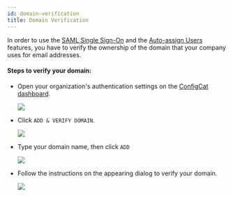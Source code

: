 ```yaml
---
id: domain-verification
title: Domain Verification
---
```


In order to use the [SAML Single Sign-On](./saml/saml-overview) and the [Auto-assign Users](./auto-assign-users) features, you have to verify the ownership of the domain that your company uses for email addresses.

#### Steps to verify your domain:

- Open your organization's authentication settings on the <a href="https://app.configcat.com/organization/authentication" target="_blank">ConfigCat dashboard</a>.

  <img class="saml-tutorial-img" src="/static/assets/saml/dashboard/authentication.png" />

- Click `ADD & VERIFY DOMAIN`.

  <img class="saml-tutorial-img" src="/static/assets/saml/dashboard/add_domain.png" />

- Type your domain name, then click `ADD`

  <img class="saml-tutorial-img" src="/static/assets/saml/dashboard/domain_name.png" />

- Follow the instructions on the appearing dialog to verify your domain.

  <img class="saml-tutorial-img" src="/static/assets/saml/dashboard/verify_domain.png" />